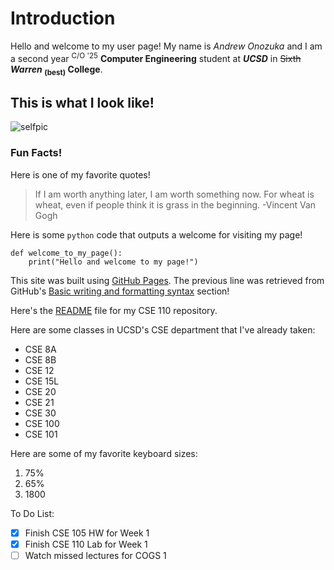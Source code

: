 # Introduction

Hello and welcome to my user page! My name is *Andrew Onozuka* and I am a second year <sup>C/O '25</sup> **Computer Engineering** student at ***UCSD*** in ~~Sixth~~ **_Warren_ <sub>(best)</sub> College**.

## This is what I look like!
![selfpic](photos/Ryo%20Onozuka2-8.jpg)

### Fun Facts!

Here is one of my favorite quotes!
>If I am worth anything later, I am worth something now. For wheat is wheat, even if people think it is grass in the beginning.
-Vincent Van Gogh

Here is some `python` code that outputs a welcome for visiting my page!
```
def welcome_to_my_page():
    print("Hello and welcome to my page!")
```

This site was built using [GitHub Pages](https://pages.github.com/). The previous line was retrieved from GitHub's [Basic writing and formatting syntax](https://docs.github.com/en/get-started/writing-on-github/getting-started-with-writing-and-formatting-on-github/basic-writing-and-formatting-syntax) section!

Here's the [README](README.md) file for my CSE 110 repository.

Here are some classes in UCSD's CSE department that I've already taken:
- CSE 8A
- CSE 8B
- CSE 12
- CSE 15L
- CSE 20
- CSE 21
- CSE 30
- CSE 100
- CSE 101

Here are some of my favorite keyboard sizes:
1. 75%
2. 65%
3. 1800

To Do List:
- [x] Finish CSE 105 HW for Week 1
- [x] Finish CSE 110 Lab for Week 1
- [ ] Watch missed lectures for COGS 1